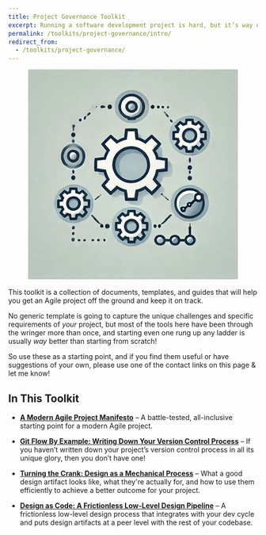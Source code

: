 ```yaml
---
title: Project Governance Toolkit
excerpt: Running a software development project is hard, but it’s way easier if you have a plan!
permalink: /toolkits/project-governance/intro/
redirect_from:
  - /toolkits/project-governance/
---
```


<figure class="align-left drop-image">
    <img src="/assets/collections/project-governance/intro-square.jpg">
</figure>

This toolkit is a collection of documents, templates, and guides that will help you get an Agile project off the ground and keep it on track.

No generic template is going to capture the unique challenges and specific requirements of _your_ project, but most of the tools here have been through the wringer more than once, and starting even one rung up any ladder is usually _way_ better than starting from scratch!

So use these as a starting point, and if you find them useful or have suggestions of your own, please use one of the contact links on this page & let me know!

## In This Toolkit

- [**A Modern Agile Project Manifesto**](/toolkits/project-governance/a-modern-agile-project-manifesto/) – A battle-tested, all-inclusive starting point for a modern Agile project.

- [**Git Flow By Example: Writing Down Your Version Control Process**](/toolkits/project-governance/git-flow-by-example-writing-down-your-version-control-process/) – If you haven’t written down your project’s version control process in all its unique glory, then you don’t have one!

- [**Turning the Crank: Design as a Mechanical Process**](/toolkits/project-governance/turning-the-crank-design-as-a-mechanical-process/) – What a good design artifact looks like, what they're actually for, and how to use them efficiently to achieve a better outcome for your project.

- [**Design as Code: A Frictionless Low-Level Design Pipeline**](/toolkits/project-governance/design-as-code-a-frictionless-low-level-design-pipeline/) – A frictionless low-level design process that integrates with your dev cycle and puts design artifacts at a peer level with the rest of your codebase.
